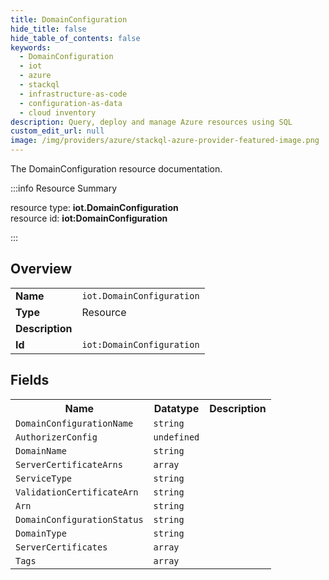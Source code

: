 ```yaml
---
title: DomainConfiguration
hide_title: false
hide_table_of_contents: false
keywords:
  - DomainConfiguration
  - iot
  - azure
  - stackql
  - infrastructure-as-code
  - configuration-as-data
  - cloud inventory
description: Query, deploy and manage Azure resources using SQL
custom_edit_url: null
image: /img/providers/azure/stackql-azure-provider-featured-image.png
---
```

The DomainConfiguration resource documentation.

:::info Resource Summary

<div class="row">
<div class="providerDocColumn">
<span>resource type:&nbsp;<b>iot.DomainConfiguration</b></span><br />
<span>resource id:&nbsp;<b>iot:DomainConfiguration</b></span><br />
</div>
</div>

:::

## Overview
<table><tbody>
<tr><td><b>Name</b></td><td><code>iot.DomainConfiguration</code></td></tr>
<tr><td><b>Type</b></td><td>Resource</td></tr>
<tr><td><b>Description</b></td><td></td></tr>
<tr><td><b>Id</b></td><td><code>iot:DomainConfiguration</code></td></tr>
</tbody></table>

## Fields
<table><tbody>
<tr><th>Name</th><th>Datatype</th><th>Description</th></tr>
<tr><td><code>DomainConfigurationName</code></td><td><code>string</code></td><td></td></tr><tr><td><code>AuthorizerConfig</code></td><td><code>undefined</code></td><td></td></tr><tr><td><code>DomainName</code></td><td><code>string</code></td><td></td></tr><tr><td><code>ServerCertificateArns</code></td><td><code>array</code></td><td></td></tr><tr><td><code>ServiceType</code></td><td><code>string</code></td><td></td></tr><tr><td><code>ValidationCertificateArn</code></td><td><code>string</code></td><td></td></tr><tr><td><code>Arn</code></td><td><code>string</code></td><td></td></tr><tr><td><code>DomainConfigurationStatus</code></td><td><code>string</code></td><td></td></tr><tr><td><code>DomainType</code></td><td><code>string</code></td><td></td></tr><tr><td><code>ServerCertificates</code></td><td><code>array</code></td><td></td></tr><tr><td><code>Tags</code></td><td><code>array</code></td><td></td></tr>
</tbody></table>